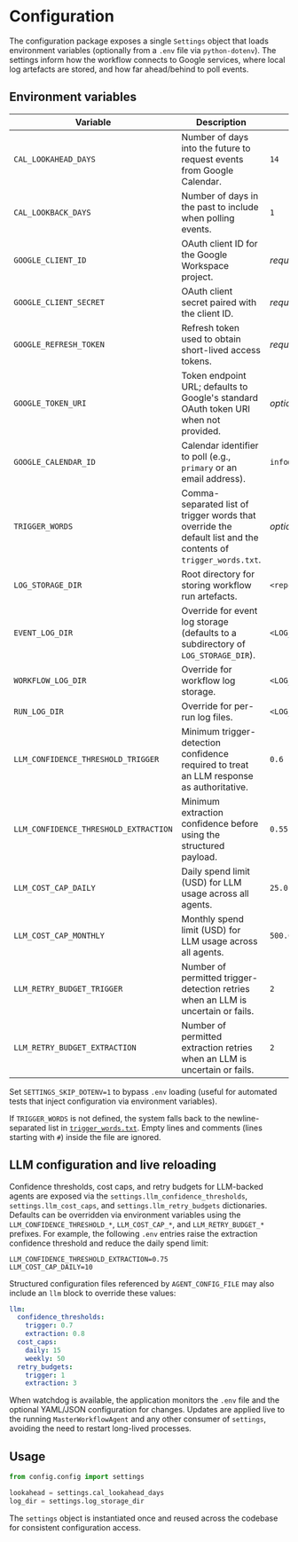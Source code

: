 # Configuration

The configuration package exposes a single `Settings` object that loads environment
variables (optionally from a `.env` file via `python-dotenv`). The settings inform how the
workflow connects to Google services, where local log artefacts are stored, and how far ahead/behind
to poll events.

## Environment variables

| Variable | Description | Default |
|----------|-------------|---------|
| `CAL_LOOKAHEAD_DAYS` | Number of days into the future to request events from Google Calendar. | `14` |
| `CAL_LOOKBACK_DAYS` | Number of days in the past to include when polling events. | `1` |
| `GOOGLE_CLIENT_ID` | OAuth client ID for the Google Workspace project. | _required_ |
| `GOOGLE_CLIENT_SECRET` | OAuth client secret paired with the client ID. | _required_ |
| `GOOGLE_REFRESH_TOKEN` | Refresh token used to obtain short-lived access tokens. | _required_ |
| `GOOGLE_TOKEN_URI` | Token endpoint URL; defaults to Google's standard OAuth token URI when not provided. | _optional_ |
| `GOOGLE_CALENDAR_ID` | Calendar identifier to poll (e.g., `primary` or an email address). | `info@condata.io` |
| `TRIGGER_WORDS` | Comma-separated list of trigger words that override the default list and the contents of `trigger_words.txt`. | _optional_ |
| `LOG_STORAGE_DIR` | Root directory for storing workflow run artefacts. | `<repo>/log_storage/run_history` |
| `EVENT_LOG_DIR` | Override for event log storage (defaults to a subdirectory of `LOG_STORAGE_DIR`). | `<LOG_STORAGE_DIR>/events` |
| `WORKFLOW_LOG_DIR` | Override for workflow log storage. | `<LOG_STORAGE_DIR>/workflows` |
| `RUN_LOG_DIR` | Override for per-run log files. | `<LOG_STORAGE_DIR>/runs` |
| `LLM_CONFIDENCE_THRESHOLD_TRIGGER` | Minimum trigger-detection confidence required to treat an LLM response as authoritative. | `0.6` |
| `LLM_CONFIDENCE_THRESHOLD_EXTRACTION` | Minimum extraction confidence before using the structured payload. | `0.55` |
| `LLM_COST_CAP_DAILY` | Daily spend limit (USD) for LLM usage across all agents. | `25.0` |
| `LLM_COST_CAP_MONTHLY` | Monthly spend limit (USD) for LLM usage across all agents. | `500.0` |
| `LLM_RETRY_BUDGET_TRIGGER` | Number of permitted trigger-detection retries when an LLM is uncertain or fails. | `2` |
| `LLM_RETRY_BUDGET_EXTRACTION` | Number of permitted extraction retries when an LLM is uncertain or fails. | `2` |

Set `SETTINGS_SKIP_DOTENV=1` to bypass `.env` loading (useful for automated tests that inject configuration via environment variables).

If `TRIGGER_WORDS` is not defined, the system falls back to the newline-separated list in
[`trigger_words.txt`](trigger_words.txt). Empty lines and comments (lines starting with `#`)
inside the file are ignored.

## LLM configuration and live reloading

Confidence thresholds, cost caps, and retry budgets for LLM-backed agents are exposed via the
`settings.llm_confidence_thresholds`, `settings.llm_cost_caps`, and `settings.llm_retry_budgets`
dictionaries. Defaults can be overridden via environment variables using the
`LLM_CONFIDENCE_THRESHOLD_*`, `LLM_COST_CAP_*`, and `LLM_RETRY_BUDGET_*` prefixes. For example,
the following `.env` entries raise the extraction confidence threshold and reduce the daily
spend limit:

```dotenv
LLM_CONFIDENCE_THRESHOLD_EXTRACTION=0.75
LLM_COST_CAP_DAILY=10
```

Structured configuration files referenced by `AGENT_CONFIG_FILE` may also include an `llm` block
to override these values:

```yaml
llm:
  confidence_thresholds:
    trigger: 0.7
    extraction: 0.8
  cost_caps:
    daily: 15
    weekly: 50
  retry_budgets:
    trigger: 1
    extraction: 3
```

When watchdog is available, the application monitors the `.env` file and the optional YAML/JSON
configuration for changes. Updates are applied live to the running `MasterWorkflowAgent` and any
other consumer of `settings`, avoiding the need to restart long-lived processes.

## Usage

```python
from config.config import settings

lookahead = settings.cal_lookahead_days
log_dir = settings.log_storage_dir
```

The `settings` object is instantiated once and reused across the codebase for consistent
configuration access.
